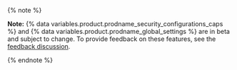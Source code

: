 {% note %}

**Note:** {% data variables.product.prodname_security_configurations_caps %} and {% data variables.product.prodname_global_settings %} are in beta and subject to change. To provide feedback on these features, see the [feedback discussion](https://github.com/orgs/community/discussions/114519).

{% endnote %}
